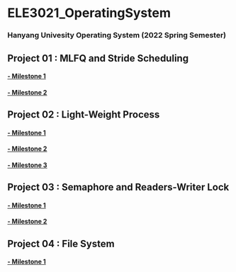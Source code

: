 # ELE3021_OperatingSystem
### Hanyang Univesity Operating System (2022 Spring Semester)

## Project 01 : MLFQ and Stride Scheduling
#### [- Milestone 1](https://github.com/sk3001/ELE3021_OperatingSystem/blob/master/Project%20Wiki/Project01/Project01-Milestone1.md)
#### [- Milestone 2](https://github.com/sk3001/ELE3021_OperatingSystem/blob/master/Project%20Wiki/Project01/Project01-Milestone2.md)

## Project 02 : Light-Weight Process
#### [- Milestone 1](https://github.com/sk3001/ELE3021_OperatingSystem/blob/master/Project%20Wiki/Project02/Project02-Milestone1.md)
#### [- Milestone 2](https://github.com/sk3001/ELE3021_OperatingSystem/blob/master/Project%20Wiki/Project02/Project02-Milestone2.md)
#### [- Milestone 3](https://github.com/sk3001/ELE3021_OperatingSystem/blob/master/Project%20Wiki/Project02/Project02-Milestone3.md)


## Project 03 : Semaphore and Readers-Writer Lock
#### [- Milestone 1](https://github.com/sk3001/ELE3021_OperatingSystem/blob/master/Project%20Wiki/Project03/Project03-Milestone1.md)
#### [- Milestone 2](https://github.com/sk3001/ELE3021_OperatingSystem/blob/master/Project%20Wiki/Project03/Project03-Milestone2.md)

## Project 04 : File System
#### [- Milestone 1](https://github.com/sk3001/ELE3021_OperatingSystem/blob/master/Project%20Wiki/Project04/Project04-Milestone1.md)
